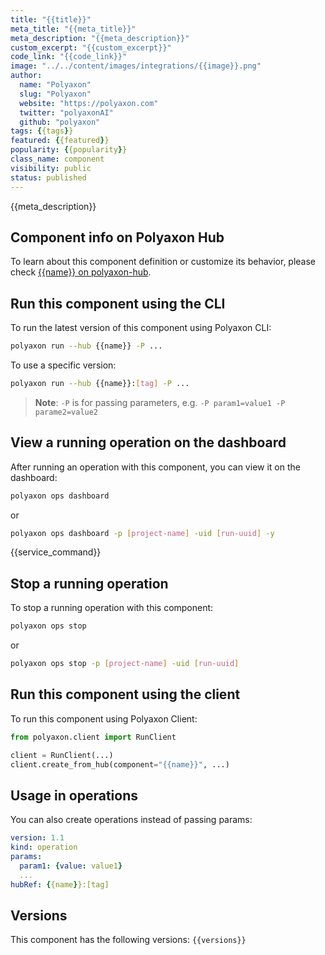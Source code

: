 ```yaml
---
title: "{{title}}"
meta_title: "{{meta_title}}"
meta_description: "{{meta_description}}"
custom_excerpt: "{{custom_excerpt}}"
code_link: "{{code_link}}"
image: "../../content/images/integrations/{{image}}.png"
author:
  name: "Polyaxon"
  slug: "Polyaxon"
  website: "https://polyaxon.com"
  twitter: "polyaxonAI"
  github: "polyaxon"
tags: {{tags}}
featured: {{featured}}
popularity: {{popularity}}
class_name: component
visibility: public
status: published
---
```


{{meta_description}}

## Component info on Polyaxon Hub

To learn about this component definition or customize its behavior, please check [{{name}} on polyaxon-hub](https://github.com/polyaxon/polyaxon-hub/tree/master/{{name}}).

## Run this component using the CLI

To run the latest version of this component using Polyaxon CLI:

```bash
polyaxon run --hub {{name}} -P ...
```

To use a specific version:


```bash
polyaxon run --hub {{name}}:[tag] -P ...
```

> **Note**: `-P` is for passing parameters, e.g. `-P param1=value1 -P parame2=value2`


## View a running operation on the dashboard

After running an operation with this component, you can view it on the dashboard:

```bash
polyaxon ops dashboard
```

or

```bash
polyaxon ops dashboard -p [project-name] -uid [run-uuid] -y
```

{{service_command}}
## Stop a running operation

To stop a running operation with this component:

```bash
polyaxon ops stop
```

or

```bash
polyaxon ops stop -p [project-name] -uid [run-uuid]
```

## Run this component using the client

To run this component using Polyaxon Client:

```python
from polyaxon.client import RunClient

client = RunClient(...)
client.create_from_hub(component="{{name}}", ...)
```

## Usage in operations

You can also create operations instead of passing params:

```yaml
version: 1.1
kind: operation
params:
  param1: {value: value1}
  ...
hubRef: {{name}}:[tag]
```

## Versions

This component has the following versions: `{{versions}}`
